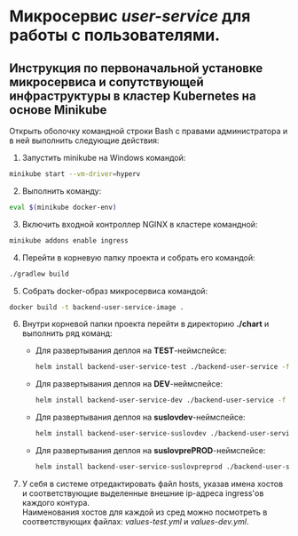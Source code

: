 # Микросервис ***user-service*** для работы с пользователями.

## Инструкция по первоначальной установке микросервиса и сопутствующей инфраструктуры в кластер Kubernetes на основе Minikube

Открыть оболочку командной строки Bash с правами администратора и в ней выполнить следующие действия:
1.  Запустить minikube на Windows командой: 
```bash
minikube start --vm-driver=hyperv
```

2.  Выполнить команду:
```bash
eval $(minikube docker-env)
```

3. Включить входной контроллер NGINX в кластере командной: 
```bash
minikube addons enable ingress
```

4. Перейти в корневую папку проекта и собрать его командой:
```bash
./gradlew build
```

5. Собрать docker-образ микросервиса командой:
```bash
docker build -t backend-user-service-image .
```

6. Внутри корневой папки проекта перейти в директорию **./chart** и выполнить ряд команд:
   - Для развертывания деплоя на **TEST**-неймспейсе: 
        ```bash
        helm install backend-user-service-test ./backend-user-service -f ./backend-user-service/values-test.yml
        ```
   - Для развертывания деплоя на **DEV**-неймспейсе:
        ```bash
        helm install backend-user-service-dev ./backend-user-service -f ./backend-user-service/values-dev.yml
        ```
   - Для развертывания деплоя на **suslovdev**-неймспейсе:
        ```bash
        helm install backend-user-service-suslovdev ./backend-user-service -f ./backend-user-service/values-suslovdev.yml
        ```
   - Для развертывания деплоя на **suslovprePROD**-неймспейсе:
        ```bash
        helm install backend-user-service-suslovpreprod ./backend-user-service -f ./backend-user-service/values-suslovpreprod.yml
        ```
     
7. У себя в системе отредактировать файл hosts, указав имена хостов и соответствующие выделенные внешние ip-адреса ingress'ов каждого контура.
<br>Наименования хостов для каждой из сред можно посмотреть в соответствующих файлах: *values-test.yml* и *values-dev.yml*.